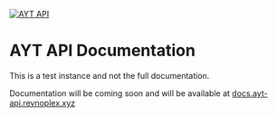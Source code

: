 [![AYT API](https://ayt-api.revnoplex.xyz/ayt-api.svg)](https://ayt-api.revnoplex.xyz)

# AYT API Documentation

This is a test instance and not the full documentation. 

Documentation will be coming soon and will be available at [docs.ayt-api.revnoplex.xyz](https://docs.ayt-api.revnoplex.xyz)
